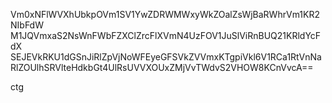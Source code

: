 Vm0xNFlWVXhUbkpOVm1SV1YwZDRWMWxyWkZOalZsWjBaRWhrVm1KR2NIbFdW
M1JQVmxaS2NsWnFWbFZXClZrcFlXVmN4UzFOV1JuSlViRnBUQ21KRldYcFdX
SEJEVkRKU1dGSnJiRlZpVjNoWFEyeGFSVkZVVmxKTgpiVkl6V1RCa1RtVnNa
RlZOUlhSRVlteHdkbGt4UlRsUVVXOUxZMjVvTWdvS2VHOW8KCnVvcA==

ctg